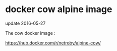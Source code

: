 # docker cow alpine image
update 2016-05-27

The cow docker image :

https://hub.docker.com/r/netroby/alpine-cow/
